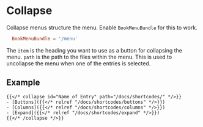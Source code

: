 
# Collapse

Collapse menus structure the menu. Enable `BookMenuBundle` for this to work.

```toml
  BookMenuBundle = '/menu'
```

The `item` is the heading you want to use as a button for collapsing the menu. `path` is the path to the files within the menu. This is used to uncollapse the menu when one of the entries is selected.

## Example

```tpl
{{</* collapse id="Name of Entry" path="/docs/shortcodes/" */>}}
- [Buttons]({{</* relref "/docs/shortcodes/buttons" */>}})
- [Columns]({{</* relref "/docs/shortcodes/columns" */>}})
- [Expand]({{</* relref "/docs/shortcodes/expand" */>}})
{{</* /collapse */>}}
```